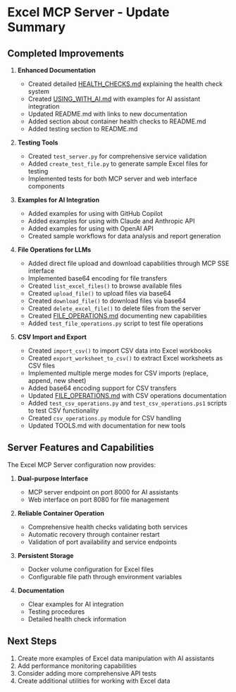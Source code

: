 # Excel MCP Server - Update Summary

## Completed Improvements

1. **Enhanced Documentation**
   - Created detailed [HEALTH_CHECKS.md](HEALTH_CHECKS.md) explaining the health check system
   - Created [USING_WITH_AI.md](USING_WITH_AI.md) with examples for AI assistant integration
   - Updated README.md with links to new documentation
   - Added section about container health checks to README.md
   - Added testing section to README.md

2. **Testing Tools**
   - Created `test_server.py` for comprehensive service validation
   - Added `create_test_file.py` to generate sample Excel files for testing
   - Implemented tests for both MCP server and web interface components

3. **Examples for AI Integration**
   - Added examples for using with GitHub Copilot
   - Added examples for using with Claude and Anthropic API
   - Added examples for using with OpenAI API 
   - Created sample workflows for data analysis and report generation

4. **File Operations for LLMs**
   - Added direct file upload and download capabilities through MCP SSE interface
   - Implemented base64 encoding for file transfers
   - Created `list_excel_files()` to browse available files
   - Created `upload_file()` to upload files via base64
   - Created `download_file()` to download files via base64
   - Created `delete_excel_file()` to delete files from the server
   - Created [FILE_OPERATIONS.md](FILE_OPERATIONS.md) documenting new capabilities
   - Added `test_file_operations.py` script to test file operations

5. **CSV Import and Export**
   - Created `import_csv()` to import CSV data into Excel workbooks
   - Created `export_worksheet_to_csv()` to extract Excel worksheets as CSV files
   - Implemented multiple merge modes for CSV imports (replace, append, new sheet)
   - Added base64 encoding support for CSV transfers
   - Updated [FILE_OPERATIONS.md](FILE_OPERATIONS.md) with CSV operations documentation
   - Added `test_csv_operations.py` and `test_csv_operations.ps1` scripts to test CSV functionality
   - Created `csv_operations.py` module for CSV handling
   - Updated TOOLS.md with documentation for new tools

## Server Features and Capabilities

The Excel MCP Server configuration now provides:

1. **Dual-purpose Interface**
   - MCP server endpoint on port 8000 for AI assistants
   - Web interface on port 8080 for file management

2. **Reliable Container Operation**
   - Comprehensive health checks validating both services
   - Automatic recovery through container restart
   - Validation of port availability and service endpoints

3. **Persistent Storage**
   - Docker volume configuration for Excel files
   - Configurable file path through environment variables

4. **Documentation**
   - Clear examples for AI integration
   - Testing procedures
   - Detailed health check information

## Next Steps

1. Create more examples of Excel data manipulation with AI assistants
2. Add performance monitoring capabilities
3. Consider adding more comprehensive API tests
4. Create additional utilities for working with Excel data
